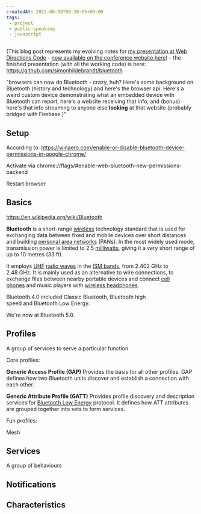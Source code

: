 ```yaml
---
createdAt: 2022-06-08T00:30:05+00:00
tags: 
 - project
 - public-speaking
 - javascript
---
```

(This blog post represents my evolving notes for [my presentation at Web Directions Code](https://webdirections.org/code/speakers/simon-hildebrandt.php) - [now available on the conference website here](https://conffab.com/presentation/wait-my-browser-can-do-bluetooth/?gl=mSYpGpvgrnKz)) - the finished presentation (with all the working code) is here: https://github.com/simonhildebrandt/bluetooth

"browsers can now do Bluetooth - crazy, huh? Here's some background on Bluetooth (history and technology) and here's the browser api. Here's a weird custom device demonstrating what an embedded device with Bluetooth can report, here's a website receiving that info, and (bonus) here's that info streaming to anyone else **looking** at that website (probably bridged with Firebase.)"


## Setup

According to: https://winaero.com/enable-or-disable-bluetooth-device-permissions-in-google-chrome/

Activate via chrome://flags/#enable-web-bluetooth-new-permissions-backend

Restart browser

## Basics

https://en.wikipedia.org/wiki/Bluetooth

**Bluetooth** is a short-range [wireless](https://en.wikipedia.org/wiki/Wireless "Wireless") technology standard that is used for exchanging data between fixed and mobile devices over short distances and building [personal area networks](https://en.wikipedia.org/wiki/Personal_area_network "Personal area network") (PANs). In the most widely used mode, transmission power is limited to 2.5 [milliwatts](https://en.wikipedia.org/wiki/Milliwatt "Milliwatt"), giving it a very short range of up to 10 metres (33 ft). 

It employs [UHF](https://en.wikipedia.org/wiki/Ultra_high_frequency "Ultra high frequency") [radio waves](https://en.wikipedia.org/wiki/Radio_wave "Radio wave") in the [ISM bands](https://en.wikipedia.org/wiki/ISM_band "ISM band"), from 2.402 GHz to 2.48 GHz. It is mainly used as an alternative to wire connections, to exchange files between nearby portable devices and connect [cell phones](https://en.wikipedia.org/wiki/Cell_phone "Cell phone") and music players with [wireless headphones](https://en.wikipedia.org/wiki/Wireless_headphone "Wireless headphone").

Bluetooth 4.0 included Classic Bluetooth, Bluetooth high speed and Bluetooth Low Energy.

We're now at Bluetooth 5.0.

## Profiles

A group of services to serve a particular function

Core profiles:

**Generic Access Profile (GAP)** 
Provides the basis for all other profiles. GAP defines how two Bluetooth units discover and establish a connection with each other.

**Generic Attribute Profile (GATT)**
Provides profile discovery and description services for [Bluetooth Low Energy](https://en.wikipedia.org/wiki/Bluetooth_Low_Energy "Bluetooth Low Energy") protocol. It defines how ATT attributes are grouped together into sets to form services.

Fun profiles:

Mesh


## Services

A group of behaviours 

## Notifications

## Characteristics

